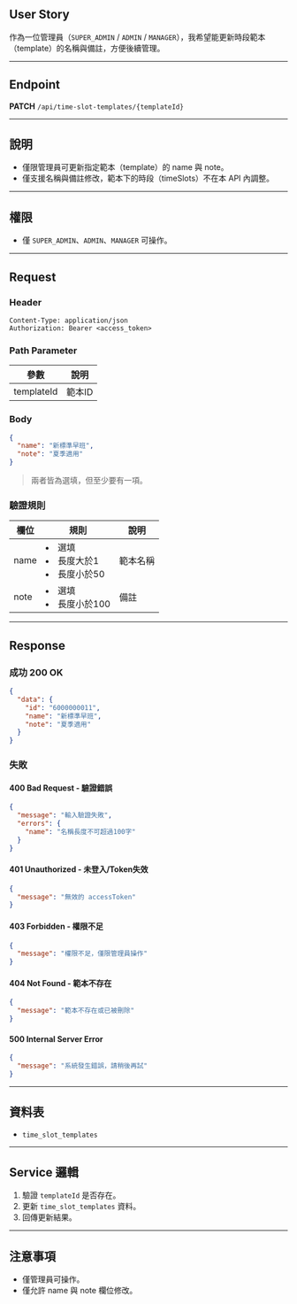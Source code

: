## User Story

作為一位管理員（`SUPER_ADMIN` / `ADMIN` / `MANAGER`），我希望能更新時段範本（template）的名稱與備註，方便後續管理。

---

## Endpoint

**PATCH** `/api/time-slot-templates/{templateId}`

---

## 說明

- 僅限管理員可更新指定範本（template）的 name 與 note。
- 僅支援名稱與備註修改，範本下的時段（timeSlots）不在本 API 內調整。

---

## 權限

- 僅 `SUPER_ADMIN`、`ADMIN`、`MANAGER` 可操作。

---

## Request

### Header

```http
Content-Type: application/json
Authorization: Bearer <access_token>
```

### Path Parameter

| 參數       | 說明   |
| ---------- | ------ |
| templateId | 範本ID |

### Body

```json
{
  "name": "新標準早班",
  "note": "夏季適用"
}
```

> 兩者皆為選填，但至少要有一項。

### 驗證規則

| 欄位 | 規則                                | 說明     |
| ---- | ----------------------------------- | -------- |
| name | <li>選填<li>長度大於1<li>長度小於50 | 範本名稱 |
| note | <li>選填<li>長度小於100             | 備註     |

---

## Response

### 成功 200 OK

```json
{
  "data": {
    "id": "6000000011",
    "name": "新標準早班",
    "note": "夏季適用"
  }
}
```

### 失敗

#### 400 Bad Request - 驗證錯誤

```json
{
  "message": "輸入驗證失敗",
  "errors": {
    "name": "名稱長度不可超過100字"
  }
}
```

#### 401 Unauthorized - 未登入/Token失效

```json
{
  "message": "無效的 accessToken"
}
```

#### 403 Forbidden - 權限不足

```json
{
  "message": "權限不足，僅限管理員操作"
}
```

#### 404 Not Found - 範本不存在

```json
{
  "message": "範本不存在或已被刪除"
}
```

#### 500 Internal Server Error

```json
{
  "message": "系統發生錯誤，請稍後再試"
}
```

---

## 資料表

- `time_slot_templates`

---

## Service 邏輯

1. 驗證 `templateId` 是否存在。
2. 更新 `time_slot_templates` 資料。
3. 回傳更新結果。

---

## 注意事項

- 僅管理員可操作。
- 僅允許 name 與 note 欄位修改。

